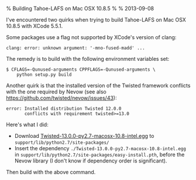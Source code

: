 % Building Tahoe-LAFS on Mac OSX 10.8.5
%
% 2013-09-08

I've encountered two quirks when trying to build Tahoe-LAFS on Mac OSX 10.8.5 with XCode 5.5.1.

Some packages use a flag not supported by XCode's version of clang:

    clang: error: unknown argument: '-mno-fused-madd' ...

The remedy is to build with the following environment variables set:

    $ CFLAGS=-Qunused-arguments CPPFLAGS=-Qunused-arguments \
        python setup.py build

Another quirk is that the installed version of the Twisted framework conflicts with the one required by Nevow (see also <https://github.com/twisted/nevow/issues/43>):

    error: Installed distribution Twisted 12.0.0
           conflicts with requirement twisted>=13.0

Here's what I did:

* Download [Twisted-13.0.0-py2.7-macosx-10.8-intel.egg](https://tahoe-lafs.org/trac/tahoe-lafs/raw-attachment/ticket/2001/Twisted-13.0.0-py2.7-macosx-10.8-intel.egg) to `support/lib/python2.7/site-packages/`
* Insert the dependency `./Twisted-13.0.0-py2.7-macosx-10.8-intel.egg` in `support/lib/python2.7/site-packages/easy-install.pth`, before the Nevow library (I don't know if dependency order is significant).

Then build with the above command.
